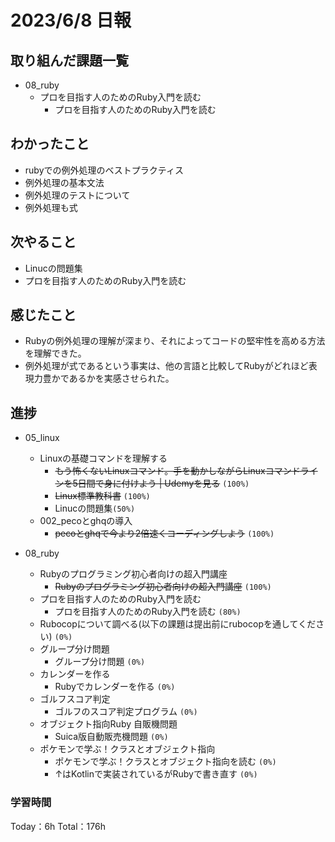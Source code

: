 # 2023/6/8 日報

## 取り組んだ課題一覧
- 08_ruby
    - プロを目指す人のためのRuby入門を読む
        - プロを目指す人のためのRuby入門を読む

## わかったこと
- rubyでの例外処理のベストプラクティス
- 例外処理の基本文法
- 例外処理のテストについて
- 例外処理も式

## 次やること
- Linucの問題集
- プロを目指す人のためのRuby入門を読む

## 感じたこと
- Rubyの例外処理の理解が深まり、それによってコードの堅牢性を高める方法を理解できた。
- 例外処理が式であるという事実は、他の言語と比較してRubyがどれほど表現力豊かであるかを実感させられた。

## 進捗
- 05_linux
    - Linuxの基礎コマンドを理解する
        - ~~もう怖くないLinuxコマンド。手を動かしながらLinuxコマンドラインを5日間で身に付けよう | Udemyを見る~~ ``(100%)``
        - ~~Linux標準教科書~~ ``(100%)``
        - Linucの問題集``(50%)``
    - 002_pecoとghqの導入
        - ~~pecoとghqで今より2倍速くコーディングしよう~~ ``(100%)``

- 08_ruby
    - Rubyのプログラミング初心者向けの超入門講座
        - ~~Rubyのプログラミング初心者向けの超入門講座~~ ``(100%)``
    - プロを目指す人のためのRuby入門を読む
        - プロを目指す人のためのRuby入門を読む ``(80%)``
    - Rubocopについて調べる(以下の課題は提出前にrubocopを通してください) ``(0%)``
    - グループ分け問題
        - グループ分け問題 ``(0%)``
    - カレンダーを作る
        - Rubyでカレンダーを作る ``(0%)``
    - ゴルフスコア判定
        - ゴルフのスコア判定プログラム ``(0%)``
    - オブジェクト指向Ruby 自販機問題
        - Suica版自動販売機問題 ``(0%)``
    - ポケモンで学ぶ！クラスとオブジェクト指向
        - ポケモンで学ぶ！クラスとオブジェクト指向を読む ``(0%)``
        - ↑はKotlinで実装されているがRubyで書き直す ``(0%)``


### 学習時間
Today：6h Total：176h


